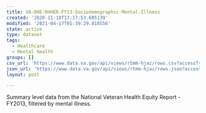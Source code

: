 ```yaml
---
title: VA-OHE-NVHER-FY13-Sociodemographic-Mental-Illness
created: '2020-11-10T17:17:53.605139'
modified: '2021-04-17T01:39:29.818556'
state: active
type: dataset
tags:
  - Healthcare
  - Mental Health
groups: []
csv_url: 'https://www.data.va.gov/api/views/rtmm-hjaz/rows.csv?accessType=DOWNLOAD'
json_url: 'https://www.data.va.gov/api/views/rtmm-hjaz/rows.json?accessType=DOWNLOAD'
layout: post

---
```

Summary level data from the National Veteran Health Equity Report - FY2013, filtered by mental illness.
